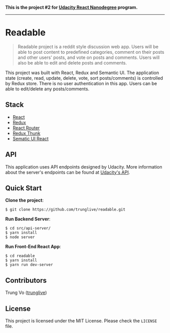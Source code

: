 
**This is the project #2 for  [Udacity React Nanodegree](https://www.udacity.com/course/react-nanodegree--nd019) program.**

----

# Readable
> Readable project is a reddit style discussion web app. Users will be able to post content to predefined categories, comment on their posts and other users' posts, and vote on posts and comments. Users will also be able to edit and delete posts and comments.

This project was built with React, Redux and Semantic UI. The application state (create, read, update, delete, vote, sort posts/comments) is controlled by Redux store. There is no user authentication in this app. Users can be able to edit/delete any posts/comments.

## Stack
- [React](https://github.com/facebook/react)
- [Redux](https://github.com/reactjs/redux)
- [React Router](https://github.com/ReactTraining/react-router)
- [Redux Thunk](https://github.com/gaearon/redux-thunk)
- [Sematic UI React](https://react.semantic-ui.com/introduction)

## API
This application uses API endpoints designed by Udacity. More information about the server's endpoints can be found at [Udacity's API](https://github.com/udacity/reactnd-project-readable-starter/blob/master/README.md).

## Quick Start
**Clone the project**:
```shell
$ git clone https://github.com/trunglive/readable.git
```

**Run Backend Server**:
```shell
$ cd src/api-server/
$ yarn install
$ node server
```

**Run Front-End React App**:
```shell
$ cd readable
$ yarn install
$ yarn run dev-server
```

## Contributors
Trung Vo ([trunglive](https://github.com/trunglive))

## License

This project is licensed under the MIT License. Please check the `LICENSE` file.
